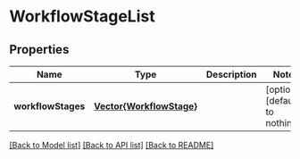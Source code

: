 # WorkflowStageList


## Properties
Name | Type | Description | Notes
------------ | ------------- | ------------- | -------------
**workflowStages** | [**Vector{WorkflowStage}**](WorkflowStage.md) |  | [optional] [default to nothing]


[[Back to Model list]](../README.md#models) [[Back to API list]](../README.md#api-endpoints) [[Back to README]](../README.md)


